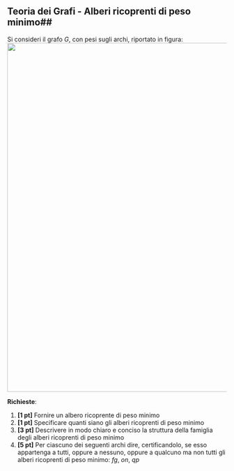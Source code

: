 ## Teoria dei Grafi - Alberi ricoprenti di peso minimo##

Si consideri il grafo $G$, con pesi sugli archi, riportato in figura:
<img src='../images/grafo_plan1_pesi.png' width=800>

__Richieste__:
1. __\[1 pt\]__ Fornire un albero ricoprente di peso minimo
2. __\[1 pt\]__ Specificare quanti siano gli alberi ricoprenti di peso minimo
3. __\[3 pt\]__ Descrivere in modo chiaro e conciso la struttura della famiglia degli alberi ricoprenti di peso minimo
4. __\[5 pt\]__ Per ciascuno dei seguenti archi dire, certificandolo, se esso appartenga a tutti, oppure a nessuno, oppure a qualcuno ma non tutti gli alberi ricoprenti di peso minimo: $fg$, $on$, $qp$
